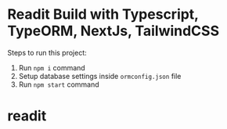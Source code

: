 # Readit Build with Typescript, TypeORM, NextJs, TailwindCSS

Steps to run this project:

1. Run `npm i` command
2. Setup database settings inside `ormconfig.json` file
3. Run `npm start` command
# readit
